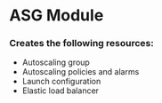 # ASG Module

### Creates the following resources:

 * Autoscaling group
 * Autoscaling policies and alarms
 * Launch configuration
 * Elastic load balancer

